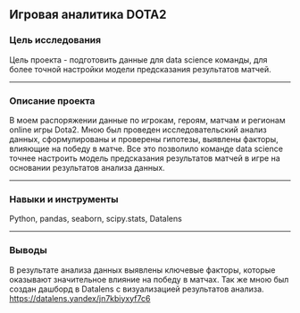 ## Игровая аналитика DOTA2 ##




### Цель исследования

Цель проекта - подготовить данные для data science команды, для более точной настройки модели предсказания результатов матчей.

---

### Описание проекта

В моем распоряжении данные по игрокам, героям, матчам и регионам online игры Dota2. Мною был проведен исследовательский анализ данных, сформулированы и проверены гипотезы, выявлены факторы, влияющие на победу в матче. Все это позволило команде data science точнее настроить модель предсказания результатов матчей в игре на основании результатов анализа данных.

---

### Навыки и инструменты
Python, pandas, seaborn, scipy.stats, Datalens

---

### Выводы

В результате анализа данных выявлены ключевые факторы, которые оказывают значительное влияние на победу в матчах. Так же мною был создан дашборд в Datalens с визуализацией результатов анализа. https://datalens.yandex/jn7kbiyxyf7c6
